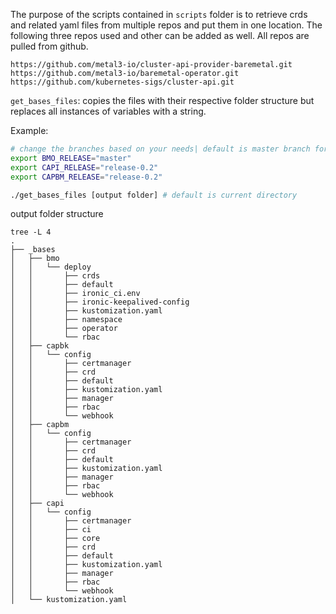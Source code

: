 The purpose of the scripts contained in `scripts` folder is to retrieve crds and related yaml files from multiple repos and put them in one location. The following three repos used and other can be added as well. All repos are pulled from github.

```
https://github.com/metal3-io/cluster-api-provider-baremetal.git
https://github.com/metal3-io/baremetal-operator.git
https://github.com/kubernetes-sigs/cluster-api.git
```

`get_bases_files`: copies the files with their respective folder structure but replaces all instances of variables with a string. 

Example:
```bash
# change the branches based on your needs| default is master branch for all
export BMO_RELEASE="master"
export CAPI_RELEASE="release-0.2"
export CAPBM_RELEASE="release-0.2"

./get_bases_files [output folder] # default is current directory
```

output folder structure
```
tree -L 4
.
├── _bases
│   ├── bmo
│   │   └── deploy
│   │       ├── crds
│   │       ├── default
│   │       ├── ironic_ci.env
│   │       ├── ironic-keepalived-config
│   │       ├── kustomization.yaml
│   │       ├── namespace
│   │       ├── operator
│   │       └── rbac
│   ├── capbk
│   │   └── config
│   │       ├── certmanager
│   │       ├── crd
│   │       ├── default
│   │       ├── kustomization.yaml
│   │       ├── manager
│   │       ├── rbac
│   │       └── webhook
│   ├── capbm
│   │   └── config
│   │       ├── certmanager
│   │       ├── crd
│   │       ├── default
│   │       ├── kustomization.yaml
│   │       ├── manager
│   │       ├── rbac
│   │       └── webhook
│   ├── capi
│   │   └── config
│   │       ├── certmanager
│   │       ├── ci
│   │       ├── core
│   │       ├── crd
│   │       ├── default
│   │       ├── kustomization.yaml
│   │       ├── manager
│   │       ├── rbac
│   │       └── webhook
│   └── kustomization.yaml

```